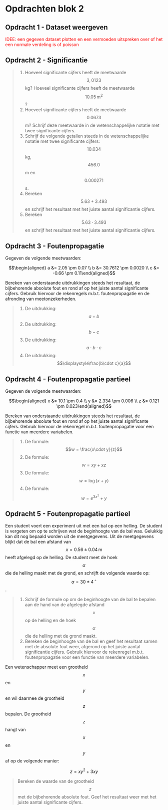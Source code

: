 # Opdrachten blok 2

## Opdracht 1 - Dataset weergeven

<span style="color:red">IDEE: een gegeven dataset plotten en een vermoeden uitspreken over of het een normale verdeling is of poisson</span>

## Opdracht 2 - Significantie

>  1. Hoeveel significante cijfers heeft de meetwaarde $$3,0123$$ kg? Hoeveel significante cijfers heeft de meetwaarde $$10.05\,\text{m}^2$$?  
>  2. Hoeveel significante cijfers heeft de meetwaarde $$0.0673$$ m? Schrijf deze meetwaarde in de wetenschappelijke notatie
met twee significante cijfers.
>  3. Schrijf de volgende getallen steeds in de wetenschappelijke notatie met twee significante cijfers: $$10.034$$ kg, $$456.0$$ m
en $$0.000271$$ s.
>  4. Bereken $$5.63 + 3.493$$ en schrijf het resultaat met het juiste aantal significantie cijfers.
>  5. Bereken $$5.63 \cdot 3.493$$ en schrijf het resultaat met het juiste aantal significantie cijfers.
 

## Opdracht 3 - Foutenpropagatie

Gegeven de volgende meetwaarden:

$$\begin{aligned} a &=  2.05 \pm 0.07 \\ b &= 30.7612 \pm 0.0020 \\ c &= -0.66 \pm 0.11\end{aligned}$$

Bereken van onderstaande uitdrukkingen steeds het resultaat, de bijbehorende absolute fout en rond af op het juiste aantal  significante cijfers. Gebruik hiervoor de rekenregels m.b.t. foutenpropagatie en de afronding van meetonzekerheden.

> 1. De uitdrukking: $$a+b$$  
> 2. De uitdrukking: $$b-c$$
> 3. De uitdrukking: $$a\cdot b \cdot c$$
> 4. De uitdrukking: $$\displaystyle\frac{b\cdot c}{a}$$


## Opdracht 4 - Foutenpropagatie partieel

Gegeven de volgende meetwaarden:

$$\begin{aligned} x &=  10.1 \pm 0.4 \\ y &= 2.334 \pm 0.006 \\ z &= 0.121 \pm 0.023\end{aligned}$$

Bereken van onderstaande uitdrukkingen steeds het resultaat, de bijbehorende absolute fout en rond af op het juiste aantal  significante cijfers. Gebruik hiervoor de rekenregel m.b.t. foutenpropagatie voor een functie van meerdere variabelen.  

> 1. De formule: $$w = \frac{x\cdot y}{z}$$
> 2. De formule: $$w = xy+xz$$
> 3. De formule: $$w = \log(x+y)$$
> 4. De formule: $$w = e^{3x^2}+y$$


## Opdracht 5 - Foutenpropagatie partieel

Een student voert een experiment uit met een bal op een helling. De student is vergeten om op te schrijven wat de beginhoogte van de bal was. Gelukkig kan dit nog bepaald worden uit de meetgegevens. Uit de meetgegevens blijkt dat de bal een afstand van $$x = 0.56 \pm 0.04\,\text{m}$$ heeft afgelegd op de helling. De student meet de hoek $$\alpha$$ die de helling maakt met de grond, en schrijft de volgende waarde op: $$\alpha = 30 \pm 4\,^{\circ}$$. 

> 1. Schrijf de formule op om de beginhoogte van de bal te bepalen aan de hand van de afgelegde afstand $$x$$ op de helling en de hoek $$\alpha$$ die de helling met de grond maakt.
> 2. Bereken de beginhoogte van de bal en geef het resultaat samen met de absolute fout weer, afgerond op het juiste aantal significantie cijfers. Gebruik hiervoor de rekenregel m.b.t. foutenpropagatie voor een functie van meerdere variabelen.  

Een wetenschapper meet een grootheid $$x$$ en $$y$$ en wil daarmee de grootheid $$z$$ bepalen. De grootheid $$z$$ hangt van $$x$$ en $$y$$ af op de volgende manier:

$$z = xy^2 + 3xy$$

> Bereken de waarde van de grootheid $$z$$ met de bijbehorende absolute fout. Geef het resultaat weer met het juiste aantal significante cijfers.





